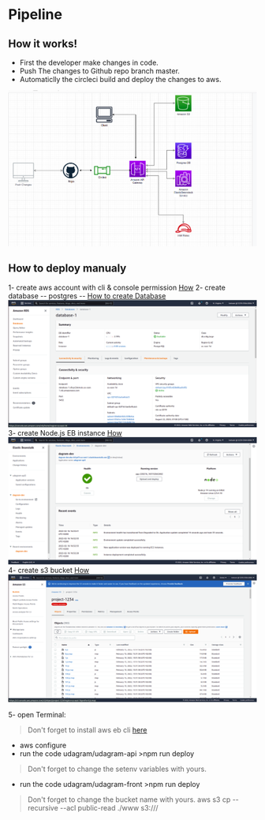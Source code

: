 # Pipeline 

## How it works!

- First the developer make changes in code.
- Push The changes to Github repo branch master.
- Automaticlly the circleci build and deploy the changes to aws.

![pipeline image](./images/pipeline.png)


## How to deploy manualy
1- create aws account with cli & console permission [How](https://docs.aws.amazon.com/IAM/latest/UserGuide/id_users_create.html)
2- create database -- postgres -- [How to create Database](https://aws.amazon.com/getting-started/hands-on/create-connect-postgresql-db/)
![rds](../images/rds.png)
3- create Node.js EB instance [How](https://docs.aws.amazon.com/elasticbeanstalk/latest/dg/eb3-create.html)
![app](../images/app.png)
4- create s3 bucket [How](https://docs.aws.amazon.com/AmazonS3/latest/userguide/create-bucket-overview.html)
![s3](../images/s3.png)

5- open Terminal:
>Don't forget to install aws eb cli [here](https://docs.aws.amazon.com/elasticbeanstalk/latest/dg/eb-cli3-install.html)
 - aws configure <enter your credintials>
 - run the code udagram/udagram-api >npm run deploy
>Don't forget to change the setenv variables with yours.
 - run the code udagram/udagram-front >npm run deploy
>Don't forget to change the bucket name with yours. aws s3 cp --recursive --acl public-read ./www s3://<yours>/

